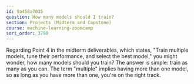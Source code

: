 ```yaml
---
id: 9a458a7035
question: How many models should I train?
section: Projects (Midterm and Capstone)
course: machine-learning-zoomcamp
sort_order: 3790
---
```


Regarding Point 4 in the midterm deliverables, which states, "Train multiple models, tune their performance, and select the best model," you might wonder, how many models should you train? The answer is simple: train as many as you can. The term "multiple" implies having more than one model, so as long as you have more than one, you're on the right track.

